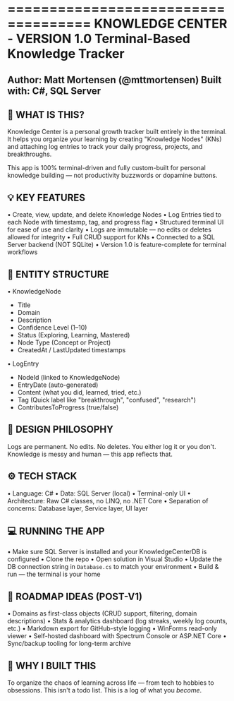 ﻿====================================
  KNOWLEDGE CENTER - VERSION 1.0
  Terminal-Based Knowledge Tracker
====================================

Author: Matt Mortensen (@mttmortensen)
Built with: C#, SQL Server
-------------------------------

🎯 WHAT IS THIS?
----------------
Knowledge Center is a personal growth tracker built entirely in the terminal.
It helps you organize your learning by creating "Knowledge Nodes" (KNs) and attaching log entries to track your daily progress, projects, and breakthroughs.

This app is 100% terminal-driven and fully custom-built for personal knowledge building — not productivity buzzwords or dopamine buttons.

💡 KEY FEATURES
---------------
• Create, view, update, and delete Knowledge Nodes
• Log Entries tied to each Node with timestamp, tag, and progress flag
• Structured terminal UI for ease of use and clarity
• Logs are immutable — no edits or deletes allowed for integrity
• Full CRUD support for KNs
• Connected to a SQL Server backend (NOT SQLite)
• Version 1.0 is feature-complete for terminal workflows

🧱 ENTITY STRUCTURE
-------------------
• KnowledgeNode
  - Title
  - Domain
  - Description
  - Confidence Level (1–10)
  - Status (Exploring, Learning, Mastered)
  - Node Type (Concept or Project)
  - CreatedAt / LastUpdated timestamps

• LogEntry
  - NodeId (linked to KnowledgeNode)
  - EntryDate (auto-generated)
  - Content (what you did, learned, tried, etc.)
  - Tag (Quick label like "breakthrough", "confused", "research")
  - ContributesToProgress (true/false)

🚫 DESIGN PHILOSOPHY
---------------------
Logs are permanent. No edits. No deletes. You either log it or you don't.
Knowledge is messy and human — this app reflects that.

⚙️ TECH STACK
-------------
• Language: C#
• Data: SQL Server (local)
• Terminal-only UI
• Architecture: Raw C# classes, no LINQ, no .NET Core
• Separation of concerns: Database layer, Service layer, UI layer

💻 RUNNING THE APP
-------------------
• Make sure SQL Server is installed and your KnowledgeCenterDB is configured
• Clone the repo
• Open solution in Visual Studio
• Update the DB connection string in `Database.cs` to match your environment
• Build & run — the terminal is your home

🚀 ROADMAP IDEAS (POST-V1)
---------------------------
• Domains as first-class objects (CRUD support, filtering, domain descriptions)
• Stats & analytics dashboard (log streaks, weekly log counts, etc.)
• Markdown export for GitHub-style logging
• WinForms read-only viewer
• Self-hosted dashboard with Spectrum Console or ASP.NET Core
• Sync/backup tooling for long-term archive

🧠 WHY I BUILT THIS
--------------------
To organize the chaos of learning across life — from tech to hobbies to obsessions.
This isn't a todo list. This is a log of what you *become*.

